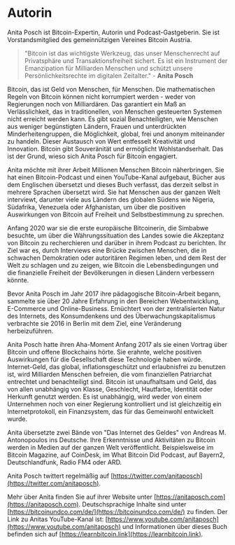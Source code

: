 
# Autorin

Anita Posch ist Bitcoin-Expertin, Autorin und Podcast-Gastgeberin. Sie ist Vorstandsmitglied des gemeinnützigen Vereines Bitcoin Austria.

> "Bitcoin ist das wichtigste Werkzeug, das unser Menschenrecht auf Privatsphäre und Transaktionsfreiheit sichert. Es ist ein Instrument der Emanzipation für Milliarden Menschen und schützt unsere Persönlichkeitsrechte im digitalen Zeitalter." - **Anita Posch**

Bitcoin, das ist Geld von Menschen, für Menschen. Die mathematischen Regeln von Bitcoin können nicht korrumpiert werden - weder von Regierungen noch von Milliardären. Das garantiert ein Maß an Verlässlichkeit, das in traditionellen, von Menschen gesteuerten Systemen nicht erreicht werden kann.  Es gibt sozial Benachteiligten, wie Menschen aus weniger begünstigten Ländern, Frauen und unterdrückten Minderheitengruppen, die Möglichkeit, global, frei und anonym miteinander zu handeln. Dieser Austausch von Wert entfesselt Kreativität und Innovation. Bitcoin gibt Souveränität und ermöglicht Wohlstandserhalt. Das ist der Grund, wieso sich Anita Posch für Bitcoin engagiert.

Anita möchte mit ihrer Arbeit Millionen Menschen Bitcoin näherbringen. Sie hat einen Bitcoin-Podcast und einen YouTube-Kanal aufgebaut, Bücher aus dem Englischen übersetzt und dieses Buch verfasst, das derzeit selbst in mehrere Sprachen übersetzt wird. Sie hat Menschen aus der ganzen Welt interviewt, darunter viele aus Ländern des globalen Südens wie Nigeria, Südafrika, Venezuela oder Afghanistan, um über die positiven Auswirkungen von Bitcoin auf Freiheit und Selbstbestimmung zu sprechen.

Anfang 2020 war sie die erste europäische Bitcoinerin, die Simbabwe besuchte, um über die Währungssituation des Landes sowie die Akzeptanz von Bitcoin zu recherchieren und darüber in ihrem Podcast zu berichten. Ihr Ziel war es, durch Interviews eine Brücke zwischen Menschen, die in schwachen Demokratien oder autoritären Regimen leben, und dem Rest der Welt zu schlagen und zu zeigen, wie Bitcoin die Lebensbedingungen und die finanzielle Freiheit der Bevölkerungen in diesen Ländern verbessern könnte.

Bevor Anita Posch im Jahr 2017 ihre pädagogische Bitcoin-Arbeit begann, sammelte sie über 20 Jahre Erfahrung in den Bereichen Webentwicklung, E-Commerce und Online-Business. Ernüchtert von der zentralisierten Natur des Internets, des Konsumdenkens und des Überwachungskapitalismus verbrachte sie 2016 in Berlin mit dem Ziel, eine Veränderung herbeizuführen.

Anita Posch hatte ihren Aha-Moment Anfang 2017 als sie einen Vortrag über Bitcoin und offene Blockchains hörte. Sie erahnte, welche positiven Auswirkungen für die Gesellschaft diese Technologie haben würde. Internet-Geld, das global, inflationsgeschützt und erlaubnisfrei zu benutzen ist, wird Milliarden Menschen befreien, die vom finanziellen Patriarchat entrechtet und benachteiligt sind. Bitcoin ist unaufhaltsam und Geld, das von allen unabhängig von Klasse, Geschlecht, Hautfarbe, Identität oder Herkunft genutzt werden. Es ist unabhängig, wird weder von einem Unternehmen noch von einer Regierung kontrolliert und ist gleichzeitig ein Internetprotokoll, ein Finanzsystem, das für das Gemeinwohl entwickelt wurde.

Anita übersetzte zwei Bände von "Das Internet des Geldes" von Andreas M. Antonopoulos ins Deutsche. Ihre Erkenntnisse und Aktivitäten zu Bitcoin werden in Medien auf der ganzen Welt veröffentlicht. Beispielsweise im Bitcoin Magazine, auf CoinDesk, im What Bitcoin Did Podcast, auf Bayern2, Deutschlandfunk, Radio FM4 oder ARD.

Anita Posch twittert regelmäßig auf [https://twitter.com/anitaposch](https://twitter.com/anitaposch).

Mehr über Anita finden Sie auf ihrer Website unter [https://anitaposch.com](https://anitaposch.com). Deutschsprachige Inhalte sind unter [https://bitcoinundco.com/de/](https://bitcoinundco.com/de/) zu finden. Der Link zu Anitas YouTube-Kanal ist: [https://www.youtube.com/anitaposch](https://www.youtube.com/anitaposch) und Informationen über dieses Buch befinden sich auf [https://learnbitcoin.link](https://learnbitcoin.link).
